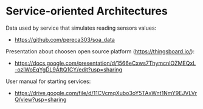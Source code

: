 <h1>Service-oriented Architectures</h1>

Data used by service that simulates reading sensors values: <br>
  - https://github.com/pereca303/soa_data

Presentation about choosen open source platform (https://thingsboard.io/): <br>
  - https://docs.google.com/presentation/d/1566eCxws7ThymcnlOZMEQxL-ozlWoEqYgDL9AftQ1CY/edit?usp=sharing
  
User manual for starting services: <br>
  - https://drive.google.com/file/d/11CVcmqXubo3oY5TAxWnt1NmY9EJVLVrQ/view?usp=sharing
